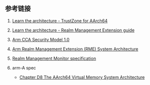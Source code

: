 ## 

## 参考链接
1. [Learn the architecture - TrustZone for AArch64](https://developer.arm.com/documentation/102418/0102)
2. [Learn the architecture - Realm Management Extension guide](https://developer.arm.com/documentation/den0126/0101/Overview)
3. [Arm CCA Security Model 1.0](https://developer.arm.com/documentation/DEN0096/latest)
4. [Arm Realm Management Extension (RME) System Architecture](https://developer.arm.com/documentation/den0129/latest/)
5. [Realm Management Monitor specification]()

6. arm-A spec
   + [Chapter D8 The AArch64 Virtual Memory System Architecture]()
